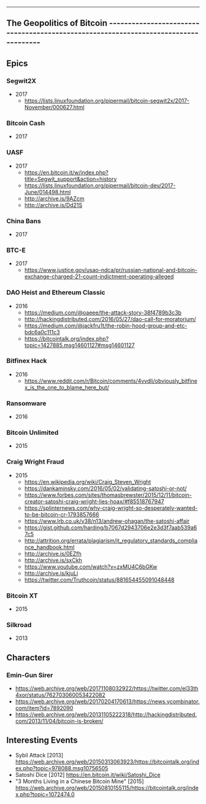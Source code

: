---------------------------------------------------------------------------------------------------------------
The Geopolitics of Bitcoin ------------------------------------------------------------------------------------
---------------------------------------------------------------------------------------------------------------

Epics
----------

### Segwit2X 
- 2017
  - https://lists.linuxfoundation.org/pipermail/bitcoin-segwit2x/2017-November/000627.html


### Bitcoin Cash 
- 2017


### UASF 
- 2017
  - https://en.bitcoin.it/w/index.php?title=Segwit_support&action=history
  - https://lists.linuxfoundation.org/pipermail/bitcoin-dev/2017-June/014498.html
  - http://archive.is/9AZcm
  - http://archive.is/Dd21S


### China Bans 
- 2017


### BTC-E
- 2017
  - https://www.justice.gov/usao-ndca/pr/russian-national-and-bitcoin-exchange-charged-21-count-indictment-operating-alleged


### DAO Heist and Ethereum Classic 
- 2016
  - https://medium.com/@oaeee/the-attack-story-38f4789b3c3b
  - http://hackingdistributed.com/2016/05/27/dao-call-for-moratorium/
  - https://medium.com/@jackfru1t/the-robin-hood-group-and-etc-bdc6a0c111c3
  - https://bitcointalk.org/index.php?topic=1427885.msg14601127#msg14601127


### Bitfinex Hack
- 2016
  - https://www.reddit.com/r/Bitcoin/comments/4vvdli/obviously_bitfinex_is_the_one_to_blame_here_but/


### Ransomware 
- 2016


### Bitcoin Unlimited
- 2015


### Craig Wright Fraud 
- 2015
  - https://en.wikipedia.org/wiki/Craig_Steven_Wright
  - https://dankaminsky.com/2016/05/02/validating-satoshi-or-not/ 
  - https://www.forbes.com/sites/thomasbrewster/2015/12/11/bitcoin-creator-satoshi-craig-wright-lies-hoax/#f85518767947
  - https://splinternews.com/why-craig-wright-so-desperately-wanted-to-be-bitcoin-cr-1793857666
  - https://www.lrb.co.uk/v38/n13/andrew-ohagan/the-satoshi-affair
  - https://gist.github.com/harding/b7067d2943706e2e3d3f7aab539a67c5
  - http://attrition.org/errata/plagiarism/it_regulatory_standards_compliance_handbook.html
  - http://archive.is/0EZfh
  - http://archive.is/sxCkh
  - https://www.youtube.com/watch?v=zxMU4C6bGKw
  - http://archive.is/kjuLi
  - https://twitter.com/Truthcoin/status/881654455091048448


### Bitcoin XT 
- 2015


### Silkroad 
- 2013


Characters
-----------

### Emin-Gun Sirer
- https://web.archive.org/web/20171108032922/https://twitter.com/el33th4xor/status/762703060053422082
- https://web.archive.org/web/20170204170613/https://news.ycombinator.com/item?id=7892090
- https://web.archive.org/web/20131105222318/http://hackingdistributed.com/2013/11/04/bitcoin-is-broken/


Interesting Events
-------------------

- Sybil Attack [2013] https://web.archive.org/web/20150313063923/https://bitcointalk.org/index.php?topic=978088.msg10756505
- Satoshi Dice [2012] https://en.bitcoin.it/wiki/Satoshi_Dice
- "3 Months Living in a Chinese Bitcoin Mine" [2015] https://web.archive.org/web/20150810155115/https://bitcointalk.org/index.php?topic=1072474.0

